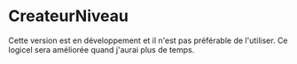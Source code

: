 # CreateurNiveau

Cette version est en développement et il n'est pas préférable de l'utiliser. Ce logicel sera améliorée quand j'aurai plus de temps.
